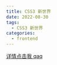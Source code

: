 ```yaml
---
title: CSS3 新世界
date: 2022-08-30
tags:
  - CSS3 新世界
categories:
  - frontend
---
```


[详情点击我 qaq](http://leoamazing.gitee.io/css3/)

